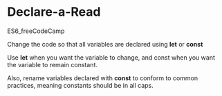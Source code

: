 # Declare-a-Read
ES6_freeCodeCamp
<p>Change the code so that all variables are declared using <strong>let</strong> or <strong>const</strong></p>
<p>Use <strong>let</strong> when you want the variable to change, and const when you want the variable to remain constant.</p>
<p>Also, rename variables declared with <strong>const</strong> to conform to common practices, meaning constants should be in all caps.</p>
